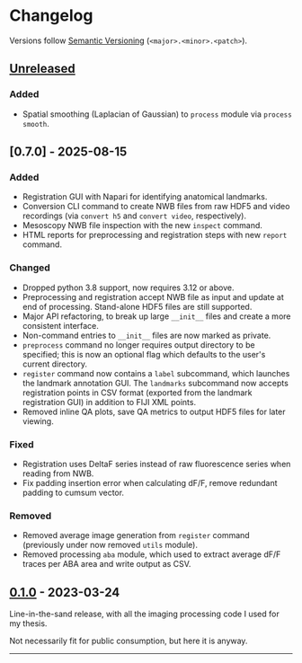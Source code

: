 # Changelog

Versions follow [Semantic Versioning](https://semver.org) (`<major>.<minor>.<patch>`).


## [Unreleased]

### Added

- Spatial smoothing (Laplacian of Gaussian) to `process` module via `process smooth`.


## [0.7.0] - 2025-08-15

### Added

- Registration GUI with Napari for identifying anatomical landmarks.
- Conversion CLI command to create NWB files from raw HDF5 and video recordings (via `convert h5` and `convert video`, respectively).
- Mesoscopy NWB file inspection with the new `inspect` command.
- HTML reports for preprocessing and registration steps with new `report` command.

### Changed

- Dropped python 3.8 support, now requires 3.12 or above.
- Preprocessing and registration accept NWB file as input and update at end of processing. Stand-alone HDF5 files are still supported.
- Major API refactoring, to break up large `__init__` files and create a more consistent interface.
- Non-command entries to `__init__` files are now marked as private.
- `preprocess` command no longer requires output directory to be specified; this is now an optional flag which defaults to the user's current directory.
- `register` command now contains a `label` subcommand, which launches the landmark annotation GUI. The `landmarks` subcommand now accepts registration points in CSV format (exported from the landmark registration GUI) in addition to FIJI XML points.
- Removed inline QA plots, save QA metrics to output HDF5 files for later viewing.

### Fixed

- Registration uses DeltaF series instead of raw fluorescence series when reading from NWB.
- Fix padding insertion error when calculating dF/F, remove redundant padding to cumsum vector. 

### Removed

- Removed average image generation from `register` command (previously under now removed `utils` module).
- Removed processing `aba` module, which used to extract average dF/F traces per ABA area and write output as CSV.

## [0.1.0] - 2023-03-24

Line-in-the-sand release, with all the imaging processing code I used for my thesis.

Not necessarily fit for public consumption, but here it is anyway.

---

[unreleased]: https://github.com/DuguidLab/mesoscopy/compare/v0.7.0...HEAD
[0.1.0]: https://github.com/DuguidLab/mesoscopy/compare/v0.1.0...v0.7.0